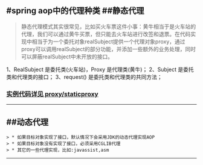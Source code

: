#spring aop中的代理种类
##静态代理
------
> 静态代理模式其实很常见，比如买火车票这件小事：黄牛相当于是火车站的代理，我们可以通过黄牛买票，但只能去火车站进行改签和退票。在代码实现中相当于为一个委托对象realSubject提供一个代理对象proxy，通过proxy可以调用realSubject的部分功能，并添加一些额外的业务处理，同时可以屏蔽realSubject中未开放的接口。

1、RealSubject 是委托类(火车站)，Proxy 是代理类(黄牛)；
2、Subject 是委托类和代理类的接口；
3、request() 是委托类和代理类的共同方法；
### [实例代码详见 proxy/staticproxy](https://github.com/mougeCM/cm-note/tree/master/src/java/proxy/staticproxy)

------

##动态代理
------
    > * 如果目标对象实现了接口，默认情况下会采用JDK的动态代理实现AOP
    > * 如果目标对象没有实现了接口，必须采用CGLIB代理
    > * 其它的一些代理实现，比如:javassist,asm

------
